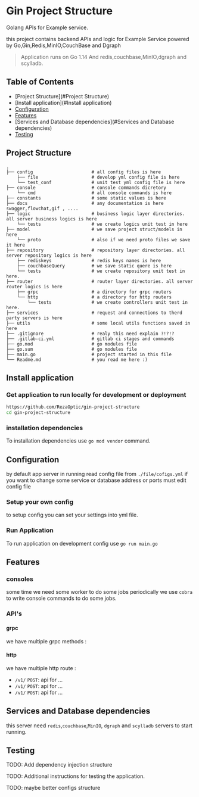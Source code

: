 # Gin Project Structure
Golang APIs for Example service.

this project contains backend APIs and logic for Example Service powered by Go,Gin,Redis,MinIO,CouchBase and Dgraph
> Application runs on Go 1.14 And redis,couchbase,MinIO,dgraph and scylladb.
  
## Table of Contents  
  
- [Project Structure](#Project Structure)  
- [Install application](#Install application)  
- [Configuration](#configuration)  
- [Features](#Features)  
- [Services and Database dependencies](#Services and Database dependencies)  
- [Testing](#testing)  
  


## Project Structure 
```
.
├── config                      # all config files is here
    ├── file                    # develop yml config file is here
    └── test_conf               # unit test yml config file is here
├── console                     # console commands dicretory
    └── cmd                     # all console commands is here 
├── constants                   # some static values is here
├── docs                        # any documentation is here swagger,flowchat,gif , ....
├── logic                       # business logic layer directories. all server business logics is here
    └── tests                   # we create logics unit test in here
├── model                       # we save project struct/models in here
    └── proto                   # also if we need proto files we save it here
├── repository                  # repository layer directories. all server repository logics is here
    ├── rediskeys               # redis keys names is here
    ├── couchbaseQuery          # we save static quere is here
    └── tests                   # we create repository unit test in here.
├── router                      # router layer directories. all server router logics is here 
    ├── grpc                    # a directory for grpc routers
    └── http                    # a directory for http routers
        └── tests               # we create controllers unit test in here.
├── services                    # request and connections to therd party servers is here
├── utils                       # some local utils functions saved in here
├── .gitignore                  # realy this need explain ?!?!?
├── .gitlab-ci.yml              # gitlab ci stages and commands
├── go.mod                      # go modules file
├── go.sum                      # go modules file
├── main.go                     # project started in this file
└── Readme.md                   # you read me here :)
```

## Install application
###  Get application to run locally for development or deployment

```bash
https://github.com/RezaOptic/gin-project-structure
cd gin-project-structure
```
### installation dependencies
To installation dependencies use ```go mod vendor``` command.

## Configuration  
by default app server in running read config file from `./file/cofigs.yml` if you want to change some service or database address or ports must edit config file
### Setup your own config
to setup config you can set your settings into yml file.

### Run Application
To run application on development config use
```go run main.go``` 

## Features
### consoles
some time we need some worker to do some jobs periodically we use `cobra` to write console commands to do some jobs.
### API's
#### grpc
we have multiple grpc methods :
#### http
we have multiple http route :
- `/v1/` `POST`: api for ...
- `/v1/` `POST`: api for ...
- `/v1/` `POST`: api for ...


## Services and Database dependencies
this server need `redis`,`couchbase`,`MinIO`, `dgraph` and `scylladb` servers to start running.

## Testing  
TODO: Add dependency injection structure

TODO: Additional instructions for testing the application.

TODO: maybe better configs structure
